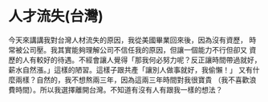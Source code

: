 # 人才流失(台灣)

今天來講講我對台灣人材流失的原因，我從美國畢業回來後，因為沒有資歷，
時常被公司壓。我其實能夠理解公司不信任我的原因，但讓一個能力不行但卻又
資歷的人有較好的待遇。不經會讓人覺得「那我何必努力呢？反正讓時間帶過就好，
薪水自然漲。」這樣的陋習。這樣子跟共產「讓別人做事就好，我偷懶！」
又有什麼兩樣？自然的，我不想熬兩三年，因為這兩三年時間對我很寶貴
（我不喜歡浪費時間）。所以我選擇離開台灣。不知道有沒有人有跟我一樣的想法？
